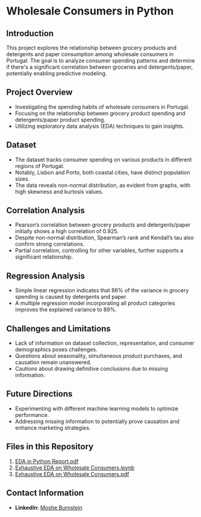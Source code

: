 # Wholesale Consumers in Python

## Introduction
This project explores the relationship between grocery products and detergents and paper consumption among wholesale consumers in Portugal. The goal is to analyze consumer spending patterns and determine if there's a significant correlation between groceries and detergents/paper, potentially enabling predictive modeling.

## Project Overview
- Investigating the spending habits of wholesale consumers in Portugal.
- Focusing on the relationship between grocery product spending and detergents/paper product spending.
- Utilizing exploratory data analysis (EDA) techniques to gain insights.

## Dataset
- The dataset tracks consumer spending on various products in different regions of Portugal.
- Notably, Lisbon and Porto, both coastal cities, have distinct population sizes.
- The data reveals non-normal distribution, as evident from graphs, with high skewness and kurtosis values.

## Correlation Analysis
- Pearson’s correlation between grocery products and detergents/paper initially shows a high correlation of 0.925.
- Despite non-normal distribution, Spearman’s rank and Kendall’s tau also confirm strong correlations.
- Partial correlation, controlling for other variables, further supports a significant relationship.

## Regression Analysis
- Simple linear regression indicates that 86% of the variance in grocery spending is caused by detergents and paper.
- A multiple regression model incorporating all product categories improves the explained variance to 89%.

## Challenges and Limitations
- Lack of information on dataset collection, representation, and consumer demographics poses challenges.
- Questions about seasonality, simultaneous product purchases, and causation remain unanswered.
- Cautions about drawing definitive conclusions due to missing information.

## Future Directions
- Experimenting with different machine learning models to optimize performance.
- Addressing missing information to potentially prove causation and enhance marketing strategies.

## Files in this Repository
1. [EDA in Python Report.pdf](https://github.com/mosheburnstein0/BurnsteinPortfolio/blob/main/Wholesale%20Consumers%20in%20Python/EDA%20in%20Python%20Report.pdf)
2. [Exhaustive EDA on Wholesale Consumers.ipynb](https://github.com/mosheburnstein0/BurnsteinPortfolio/blob/main/Wholesale%20Consumers%20in%20Python/Exhaustive%20EDA%20on%20Wholesale%20Consumers.ipynb)
3. [Exhaustive EDA on Wholesale Consumers.pdf](https://github.com/mosheburnstein0/BurnsteinPortfolio/blob/main/Wholesale%20Consumers%20in%20Python/Exhaustive%20EDA%20on%20Wholesale%20Consumers.pdf)

## Contact Information
- **LinkedIn:** [Moshe Burnstein](https://www.linkedin.com/in/moshe-burnstein/)


